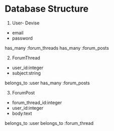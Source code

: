 # Database Structure

1. User- Devise

* email
* password

has_many :forum_threads
has_many :forum_posts

2. ForumThread

* user_id:integer
* subject:string

belongs_to :user
has_many :forum_posts

3. ForumPost

* forum_thread_id:integer
* user_id:integer
* body:text

belongs_to :user
belongs_to :forum_thread


